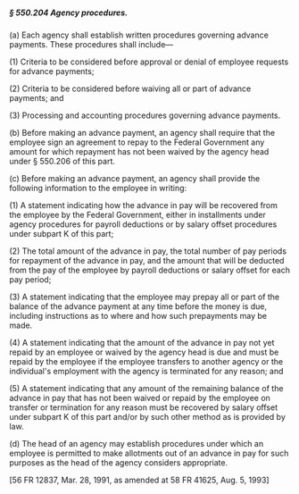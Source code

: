 ##### § 550.204 Agency procedures. #####

(a) Each agency shall establish written procedures governing advance payments. These procedures shall include—

(1) Criteria to be considered before approval or denial of employee requests for advance payments;

(2) Criteria to be considered before waiving all or part of advance payments; and

(3) Processing and accounting procedures governing advance payments.

(b) Before making an advance payment, an agency shall require that the employee sign an agreement to repay to the Federal Government any amount for which repayment has not been waived by the agency head under § 550.206 of this part.

(c) Before making an advance payment, an agency shall provide the following information to the employee in writing:

(1) A statement indicating how the advance in pay will be recovered from the employee by the Federal Government, either in installments under agency procedures for payroll deductions or by salary offset procedures under subpart K of this part;

(2) The total amount of the advance in pay, the total number of pay periods for repayment of the advance in pay, and the amount that will be deducted from the pay of the employee by payroll deductions or salary offset for each pay period;

(3) A statement indicating that the employee may prepay all or part of the balance of the advance payment at any time before the money is due, including instructions as to where and how such prepayments may be made.

(4) A statement indicating that the amount of the advance in pay not yet repaid by an employee or waived by the agency head is due and must be repaid by the employee if the employee transfers to another agency or the individual's employment with the agency is terminated for any reason; and

(5) A statement indicating that any amount of the remaining balance of the advance in pay that has not been waived or repaid by the employee on transfer or termination for any reason must be recovered by salary offset under subpart K of this part and/or by such other method as is provided by law.

(d) The head of an agency may establish procedures under which an employee is permitted to make allotments out of an advance in pay for such purposes as the head of the agency considers appropriate.

[56 FR 12837, Mar. 28, 1991, as amended at 58 FR 41625, Aug. 5, 1993]